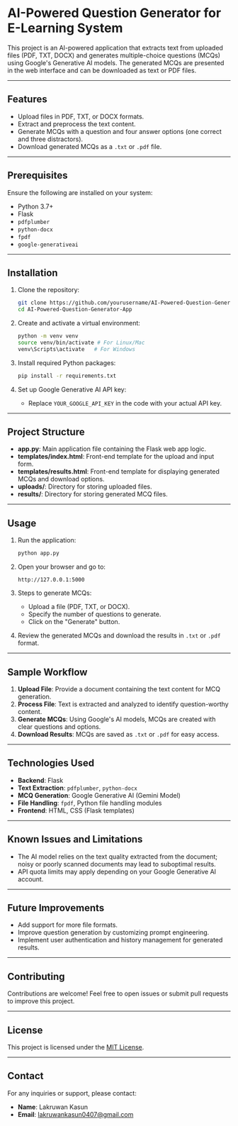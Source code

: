 # AI-Powered Question Generator for E-Learning System

This project is an AI-powered application that extracts text from uploaded files (PDF, TXT, DOCX) and generates multiple-choice questions (MCQs) using Google's Generative AI models. The generated MCQs are presented in the web interface and can be downloaded as text or PDF files.

---

## Features
- Upload files in PDF, TXT, or DOCX formats.
- Extract and preprocess the text content.
- Generate MCQs with a question and four answer options (one correct and three distractors).
- Download generated MCQs as a `.txt` or `.pdf` file.

---

## Prerequisites
Ensure the following are installed on your system:
- Python 3.7+
- Flask
- `pdfplumber`
- `python-docx`
- `fpdf`
- `google-generativeai`

---

## Installation

1. Clone the repository:
   ```bash
   git clone https://github.com/yourusername/AI-Powered-Question-Generator-App.git
   cd AI-Powered-Question-Generator-App
   ```

2. Create and activate a virtual environment:
   ```bash
   python -m venv venv
   source venv/bin/activate # For Linux/Mac
   venv\Scripts\activate   # For Windows
   ```

3. Install required Python packages:
   ```bash
   pip install -r requirements.txt
   ```

4. Set up Google Generative AI API key:
   - Replace `YOUR_GOOGLE_API_KEY` in the code with your actual API key.

---

## Project Structure
- **app.py**: Main application file containing the Flask web app logic.
- **templates/index.html**: Front-end template for the upload and input form.
- **templates/results.html**: Front-end template for displaying generated MCQs and download options.
- **uploads/**: Directory for storing uploaded files.
- **results/**: Directory for storing generated MCQ files.

---

## Usage

1. Run the application:
   ```bash
   python app.py
   ```

2. Open your browser and go to:
   ```
   http://127.0.0.1:5000
   ```

3. Steps to generate MCQs:
   - Upload a file (PDF, TXT, or DOCX).
   - Specify the number of questions to generate.
   - Click on the "Generate" button.

4. Review the generated MCQs and download the results in `.txt` or `.pdf` format.

---

## Sample Workflow
1. **Upload File**: Provide a document containing the text content for MCQ generation.
2. **Process File**: Text is extracted and analyzed to identify question-worthy content.
3. **Generate MCQs**: Using Google's AI models, MCQs are created with clear questions and options.
4. **Download Results**: MCQs are saved as `.txt` or `.pdf` for easy access.

---

## Technologies Used
- **Backend**: Flask
- **Text Extraction**: `pdfplumber`, `python-docx`
- **MCQ Generation**: Google Generative AI (Gemini Model)
- **File Handling**: `fpdf`, Python file handling modules
- **Frontend**: HTML, CSS (Flask templates)

---

## Known Issues and Limitations
- The AI model relies on the text quality extracted from the document; noisy or poorly scanned documents may lead to suboptimal results.
- API quota limits may apply depending on your Google Generative AI account.

---

## Future Improvements
- Add support for more file formats.
- Improve question generation by customizing prompt engineering.
- Implement user authentication and history management for generated results.

---

## Contributing
Contributions are welcome! Feel free to open issues or submit pull requests to improve this project.

---

## License
This project is licensed under the [MIT License](LICENSE).

---

## Contact
For any inquiries or support, please contact:
- **Name**: Lakruwan Kasun
- **Email**: lakruwankasun0407@gmail.com
